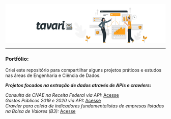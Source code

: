 ![img](https://github.com/arthurtavari/arthurtavari/blob/master/img/layout.jpg)
_________________
### Portfólio:
Criei este repositório para compartilhar alguns projetos práticos e estudos nas áreas de Engenharia e Ciência de Dados.  

***Projetos focados na extração de dados através de APIs e crawlers:***

*Consulta de CNAE na Receita Federal via API:* [Acesse](https://github.com/arthurtavari/api_receitaws) <br>
*Gastos Públicos 2019 e 2020 via API:* [Acesse](https://github.com/arthurtavari/gastos_publicos) <br> 
*Crawler para coleta de indicadores fundamentalistas de empresas listadas na Bolsa de Valores (B3):* [Acesse](https://github.com/arthurtavari/ETL_crawler_fundamentalistas_B3) <br> 


